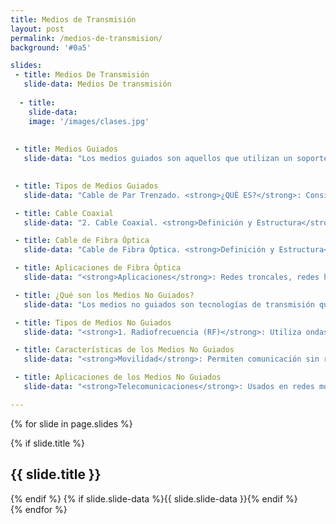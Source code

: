 ```yaml
---
title: Medios de Transmisión
layout: post
permalink: /medios-de-transmision/
background: '#0a5'

slides:
 - title: Medios De Transmisión
   slide-data: Medios De transmisión
  
  - title: 
    slide-data: 
    image: '/images/clases.jpg' 
   
   
 - title: Medios Guiados
   slide-data: "Los medios guiados son aquellos que utilizan un soporte físico para transmitir señales. Se consideran parte de la capa física de las comunicaciones de datos y son cruciales para establecer conexiones eficientes y fiables."
   

 - title: Tipos de Medios Guiados
   slide-data: "Cable de Par Trenzado. <strong>¿QUÈ ES?</strong>: Consiste en pares de hilos de cobre trenzados para reducir la interferencia electromagnética. <strong>Tipos</strong>: <strong>Unshielded Twisted Pair (UTP)</strong>: Sin apantallamiento, más común en aplicaciones de red. <strong>Shielded Twisted Pair (STP)</strong>: Con apantallamiento, usado en entornos con alta interferencia. <strong>Aplicaciones</strong>: Utilizado en telefonía y redes de área local (LAN)."

 - title: Cable Coaxial
   slide-data: "2. Cable Coaxial. <strong>Definición y Estructura</strong>: Compuesto por un conductor central rodeado de aislamiento y un escudo metálico que protege contra el ruido. <strong>Rendimiento</strong>: Ofrece una mayor capacidad de transmisión en comparación con el par trenzado, aunque tiene mayor atenuación. <strong>Aplicaciones</strong>: Redes telefónicas analógicas y digitales (hasta 600 Mbps). Ethernet tradicional (10Base-2 y 10Base-5). Redes de cable de televisión (aunque muchas han sido reemplazadas por fibra óptica)."

 - title: Cable de Fibra Óptica
   slide-data: "Cable de Fibra Óptica. <strong>Definición y Estructura</strong>: Consta de un núcleo de vidrio o plástico que transmite señales como luz, rodeado de un revestimiento y una capa protectora. <strong>Modos de Propagación</strong>: <strong>Multimodo</strong>: Permite múltiples caminos de luz; incluye fibras de índice escalonado y graduado, que afectan la distorsión de la señal. <strong>Monomodo</strong>: Utiliza un haz estrecho de luz, permitiendo menos distorsión y mayor distancia. <strong>Rendimiento</strong>: Menor atenuación, requiere menos repetidores (aproximadamente diez veces menos que el coaxial o el par trenzado)."

 - title: Aplicaciones de Fibra Óptica
   slide-data: "<strong>Aplicaciones</strong>: Redes troncales, redes híbridas que combinan fibra y coaxial, y redes de área local como 100Base-FX (Fast Ethernet)."

 - title: ¿Qué son los Medios No Guiados?
   slide-data: "Los medios no guiados son tecnologías de transmisión que permiten la comunicación sin necesidad de un medio físico. Utilizan el espectro electromagnético para enviar y recibir señales, facilitando la comunicación a través de distancias variables."

 - title: Tipos de Medios No Guiados
   slide-data: "<strong>1. Radiofrecuencia (RF)</strong>: Utiliza ondas de radio para la transmisión de datos. Funciona en frecuencias desde kilohertz (kHz) hasta gigahercios (GHz). <strong>2. Microondas</strong>: Emplea ondas electromagnéticas en la banda de microondas (1 GHz a 300 GHz) para comunicaciones a larga distancia. <strong>3. Infrarrojos</strong>: Utiliza luz infrarroja y requiere una línea de visión clara entre el transmisor y el receptor. <strong>4. Luz Visible</strong>: Usa luz visible (como láseres o LEDs) para transmitir datos a través del aire."

 - title: Características de los Medios No Guiados
   slide-data: "<strong>Movilidad</strong>: Permiten comunicación sin restricciones de cables. <strong>Instalación Rápida</strong>: Más fácil de instalar que medios guiados. <strong>Flexibilidad</strong>: Se adaptan fácilmente a cambios en la red. <strong>Alcance Variable</strong>: Dependiendo del tipo de tecnología utilizada. <strong>Interferencias</strong>: Pueden ser afectadas por interferencias electromagnéticas de otros dispositivos. <strong>Seguridad</strong>: Más vulnerables a interceptaciones y accesos no autorizados."

 - title: Aplicaciones de los Medios No Guiados
   slide-data: "<strong>Telecomunicaciones</strong>: Usados en redes móviles y Wi-Fi. <strong>Redes Inalámbricas</strong>: Para conectar dispositivos en entornos domésticos y empresariales. <strong>Sistemas de Monitoreo</strong>: Empleados en cámaras de seguridad, sensores y dispositivos IoT. <strong>Comunicaciones Satelitales</strong>: Utilizados en transmisión de televisión y datos."

---
```

{% for slide in page.slides %}
  <section data-background="{% if slide.image %}{{slide.image}}{% elsif slide.background %}{{slide.background}}{% else %}{{page.background}}{% endif %}">
    {% if slide.title %}<h1>{{ slide.title }}</h1>{% endif %}
    {% if slide.slide-data %}{{ slide.slide-data }}{% endif %}
   
  </section>
{% endfor %}

